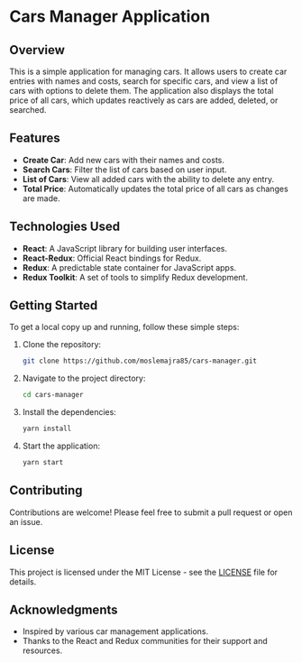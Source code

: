 # Cars Manager Application

## Overview

This is a simple application for managing cars. It allows users to create car entries with names and costs, search for specific cars, and view a list of cars with options to delete them. The application also displays the total price of all cars, which updates reactively as cars are added, deleted, or searched.

## Features

- **Create Car**: Add new cars with their names and costs.
- **Search Cars**: Filter the list of cars based on user input.
- **List of Cars**: View all added cars with the ability to delete any entry.
- **Total Price**: Automatically updates the total price of all cars as changes are made.

## Technologies Used

- **React**: A JavaScript library for building user interfaces.
- **React-Redux**: Official React bindings for Redux.
- **Redux**: A predictable state container for JavaScript apps.
- **Redux Toolkit**: A set of tools to simplify Redux development.

## Getting Started

To get a local copy up and running, follow these simple steps:

1. Clone the repository:

   ```bash
   git clone https://github.com/moslemajra85/cars-manager.git
   ```

2. Navigate to the project directory:

   ```bash
   cd cars-manager
   ```

3. Install the dependencies:

   ```bash
   yarn install
   ```

4. Start the application:
   ```bash
   yarn start
   ```

## Contributing

Contributions are welcome! Please feel free to submit a pull request or open an issue.

## License

This project is licensed under the MIT License - see the [LICENSE](LICENSE) file for details.

## Acknowledgments

- Inspired by various car management applications.
- Thanks to the React and Redux communities for their support and resources.
